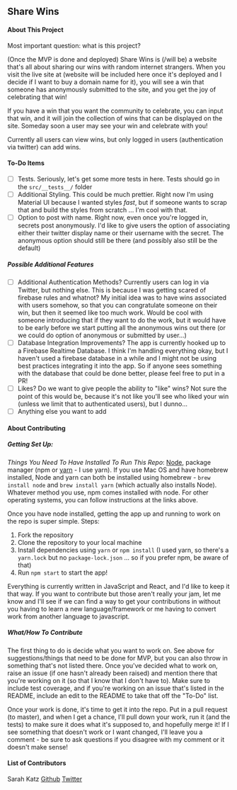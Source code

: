 ## Share Wins

#### About This Project
Most important question: what is this project?

(Once the MVP is done and deployed) Share Wins is (/will be) a website that's all about sharing our wins with random internet strangers. When you visit the live site at (website will be included here once it's deployed and I decide if I want to buy a domain name for it), you will see a win that someone has anonymously submitted to the site, and you get the joy of celebrating that win!

If you have a win that you want the community to celebrate, you can input that win, and it will join the collection of wins that can be displayed on the site. Someday soon a user may see your win and celebrate with you!

Currently all users can view wins, but only logged in users (authentication via twitter) can add wins.

#### To-Do Items
- [ ] Tests. Seriously, let's get some more tests in here. Tests should go in the `src/__tests__/` folder
- [ ] Additional Styling. This could be much prettier. Right now I'm using Material UI because I wanted styles *fast*, but if someone wants to scrap that and build the styles from scratch ... I'm cool with that.
- [ ] Option to post with name. Right now, even once you're logged in, secrets post anonymously. I'd like to give users the option of associating either their twitter display name or their username with the secret. The anonymous option should still be there (and possibly also still be the default)

##### Possible Additional Features
- [ ] Additional Authentication Methods? Currently users can log in via Twitter, but nothing else. This is because I was getting scared of firebase rules and whatnot? My initial idea was to have wins associated with users somehow, so that you can congratulate someone on their win, but then it seemed like too much work. Would be cool with someone introducing that if they want to do the work, but it would have to be early before we start putting all the anonymous wins out there (or we could do option of anonymous or submitted by user...)
- [ ] Database Integration Improvements? The app is currently hooked up to a Firebase Realtime Database. I think I'm handling everything okay, but I haven't used a firebase database in a while and I might not be using best practices integrating it into the app. So if anyone sees something with the database that could be done better, please feel free to put in a PR!
- [ ] Likes? Do we want to give people the ability to "like" wins? Not sure the point of this would be, because it's not like you'll see who liked your win (unless we limit that to authenticated users), but I dunno...
- [ ] Anything else you want to add

#### About Contributing
##### Getting Set Up:
*Things You Need To Have Installed To Run This Repo*: [Node](https://nodejs.org/en/download/), package manager (npm or [yarn](https://yarnpkg.com/en/) - I use yarn). If you use Mac OS and have homebrew installed, Node and yarn can both be installed using homebrew - `brew install node` and `brew install yarn` (which actually also installs Node). Whatever method you use, npm comes installed with node. For other operating systems, you can follow instructions at the links above.

Once you have node installed, getting the app up and running to work on the repo is super simple. Steps:
1. Fork the repository
2. Clone the repository to your local machine
3. Install dependencies using `yarn` or `npm install` (I used yarn, so there's a `yarn.lock` but no `package-lock.json` ... so if you prefer npm, be aware of that)
4. Run `npm start` to start the app!

Everything is currently written in JavaScript and React, and I'd like to keep it that way. If you want to contribute but those aren't really your jam, let me know and I'll see if we can find a way to get your contributions in without you having to learn a new language/framework or me having to convert work from another language to javascript.

##### What/How To Contribute
The first thing to do is decide what you want to work on. See above for suggestions/things that need to be done for MVP, but you can also throw in something that's not listed there. Once you've decided what to work on, raise an issue (if one hasn't already been raised) and mention there that you're working on it (so that I know that I don't have to). Make sure to include test coverage, and if you're working on an issue that's listed in the README, include an edit to the README to take that off the "To-Do" list.

Once your work is done, it's time to get it into the repo. Put in a pull request (to master), and when I get a chance, I'll pull down your work, run it (and the tests) to make sure it does what it's supposed to, and hopefully merge it! If I see something that doesn't work or I want changed, I'll leave you a comment - be sure to ask questions if you disagree with my comment or it doesn't make sense!

#### List of Contributors
Sarah Katz [Github](https://github.com/sarahlkatz) [Twitter](https://twitter.com/home)
